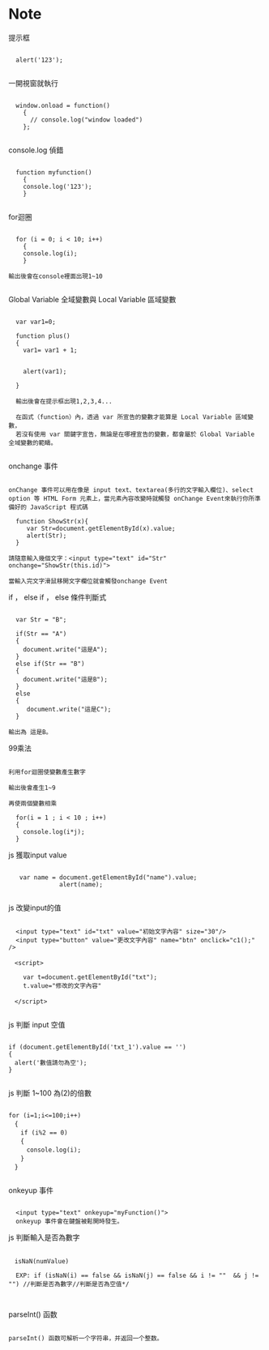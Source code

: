 # Note

提示框

```

  alert('123');
  
```

一開視窗就執行

```

  window.onload = function() 
    {
      // console.log("window loaded")
    };
    
```

console.log 偵錯

```

  function myfunction()
    {
    console.log('123');
    }
    
```

for迴圈

```

  for (i = 0; i < 10; i++) 
    { 
    console.log(i);
    }
    
輸出後會在console裡面出現1~10


```

Global Variable 全域變數與 Local Variable 區域變數


```

  var var1=0;

  function plus()
  {
    var1= var1 + 1;


    alert(var1);

  }
  
  輸出後會在提示框出現1,2,3,4...
  
  在函式（function）內，透過 var 所宣告的變數才能算是 Local Variable 區域變數，
  若沒有使用 var 關鍵字宣告，無論是在哪裡宣告的變數，都會屬於 Global Variable 全域變數的範疇。
  
```

onchange 事件

```

onChange 事件可以用在像是 input text、textarea(多行的文字輸入欄位)、select option 等 HTML Form 元素上，當元素內容改變時就觸發 onChange Event來執行你所準備好的 JavaScript 程式碼

  function ShowStr(x){
     var Str=document.getElementById(x).value;
     alert(Str);
  }

請隨意輸入幾個文字：<input type="text" id="Str" onchange="ShowStr(this.id)">

當輸入完文字滑鼠移開文字欄位就會觸發onchange Event

```

if ， else if ， else 條件判斷式

```

  var Str = "B";
  
  if(Str == "A")
  {
    document.write("這是A");
  }
  else if(Str == "B")
  {
    document.write("這是B");
  }
  else
  {
     document.write("這是C");
  }

輸出為 這是B。

```

99乘法

```

利用for迴圈使變數產生數字

輸出後會產生1~9

再使兩個變數相乘

  for(i = 1 ; i < 10 ; i++)
  {
    console.log(i*j);
  }

```

js 獲取input value


```

   var name = document.getElementById("name").value;
              alert(name);
              
```

js 改變input的值

```

  <input type="text" id="txt" value="初始文字內容" size="30"/>
  <input type="button" value="更改文字內容" name="btn" onclick="c1();" />

　<script>
  
    var t=document.getElementById("txt");
    t.value="修改的文字內容"
    
　</script>
  
```

js 判斷 input 空值

```

if (document.getElementById('txt_1').value == '') 
{
　alert('數值請勿為空');
}
    
```

js 判斷 1~100 為(2)的倍數

```

for (i=1;i<=100;i++)
　{  
　　if (i%2 == 0)
　　{
　　　console.log(i);
　　}
　}
 
```

onkeyup 事件

```

  <input type="text" onkeyup="myFunction()">
  onkeyup 事件會在鍵盤被鬆開時發生。

```

js 判斷輸入是否為數字

```

　isNaN(numValue)
 
  EXP: if (isNaN(i) == false && isNaN(j) == false && i != ""  && j != "") //判斷是否為數字//判斷是否為空值*/

 
```

parseInt() 函数


```

parseInt() 函数可解析一个字符串，并返回一个整数。


```
